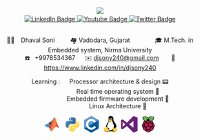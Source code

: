<div id="header" align="center">
  <img src="https://media.giphy.com/media/W6jfN7vS0jJTyehuuC/giphy.gif" width="100"/>

<div id="badges">
  <a href="https://www.linkedin.com/in/djsony240">
    <img src="https://img.shields.io/badge/LinkedIn-blue?style=for-the-badge&logo=linkedin&logoColor=white" alt="LinkedIn Badge"/>
  </a>
  <a href="your-youtube-URL">
    <img src="https://img.shields.io/badge/YouTube-red?style=for-the-badge&logo=youtube&logoColor=white" alt="Youtube Badge"/>
  </a>
  <a href="your-twitter-URL">
    <img src="https://img.shields.io/badge/Twitter-blue?style=for-the-badge&logo=twitter&logoColor=white" alt="Twitter Badge"/>
  </a>
</div>
  
  

<img src="https://komarev.com/ghpvc/?username=djsony240&style=flat-square&color=blue" alt=""/>

:man_student:  &ensp; Dhaval Soni &emsp; &emsp;:houses: Vadodara, Gujarat &emsp; &emsp; &emsp; :mortar_board:  M.Tech. in Embedded system, Nirma University <br />
:phone: &ensp;+9978534367 &emsp;  :envelope: djsony240@gmail.com  &emsp;  &ensp;:link: https://www.linkedin.com/in/djsony240


Learning  : &ensp; &ensp;Processor architecture & design :pager:<br /> 
          &emsp; &emsp; &emsp; &emsp; &ensp; 
          Real time operating system :abacus: <br /> 
          &emsp; &emsp; &emsp; &emsp; &ensp; 
          Embedded firmware development :vhs: <br /> 
          &emsp; &emsp; &emsp; &emsp; &ensp; 
          Linux Architecture 🌱 <br /> 


  <div>
  <img src="https://github.com/devicons/devicon/blob/master/icons/matlab/matlab-original.svg" title="matlab-original" alt="matlab-original" width="40" height="40"/>&nbsp;
  <img src="https://github.com/devicons/devicon/blob/master/icons/python/python-original.svg" title="Git" **alt="Git" width="40" height="40"/>
   <img src="https://github.com/devicons/devicon/blob/master/icons/c/c-original.svg" title="Git" **alt="Git" width="40" height="40"/>
   <img src="https://github.com/devicons/devicon/blob/master/icons/linux/linux-original.svg" title="Git" **alt="Git" width="40" height="40"/>
   <img src="https://github.com/devicons/devicon/blob/master/icons/visualstudio/visualstudio-plain.svg" title="Git" **alt="Git" width="40" height="40"/>
   <img src="https://github.com/devicons/devicon/blob/master/icons/raspberrypi/raspberrypi-original.svg" title="Git" **alt="Git" width="40" height="40"/>
    
</div>
